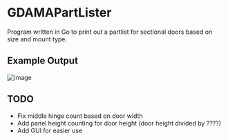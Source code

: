 # GDAMAPartLister
Program written in Go to print out a partlist for sectional doors based on size and mount type.

## Example Output
![image](https://github.com/user-attachments/assets/d748051f-d776-47f0-8217-eae82ec6f72f)

## TODO
- Fix middle hinge count based on door width
- Add panel height counting for door height (door height divided by ????)
- Add GUI for easier use
